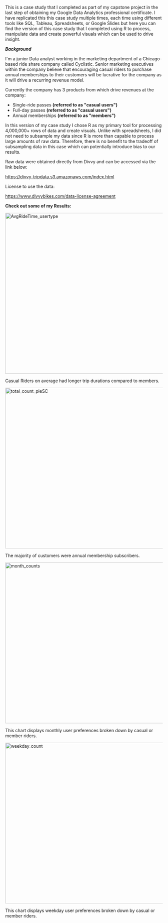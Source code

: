 This is a case study that I completed as part of my capstone project in the last step of obtaining my Google Data Analytics professional certificate. I have replicated this this case study multiple times, each time using different tools like SQL, Tableau, Spreadsheets, or Google Slides but here you can find the version of this case study that I completed using R to process, manipulate data and create powerful visuals which can be used to drive insight. 

***Background***

I'm a junior Data analyst working in the marketing department of a Chicago-based ride share company called Cyclistic. Senior marketing executives within the company believe that encouraging casual riders to purchase annual memberships to their customers will be lucrative for the company as it will drive a recurring revenue model. 

Currently the company has 3 products from which drive revenues at the company:
* Single-ride passes **(referred to as "casual users")**
* Full-day passes **(referred to as "casual users")**
* Annual memberships **(referred to as "members")**

In this version of my case study I chose R as my primary tool for processing 4,000,000+ rows of data and create visuals. Unlike with spreadsheets, I did not need to subsample my data since R is more than capable to process large amounts of raw data. Therefore, there is no benefit to the tradeoff of subsampling data in this case which can potentially introduce bias to our results. 

Raw data were obtained directly from Divvy and can be accessed via the link below:

https://divvy-tripdata.s3.amazonaws.com/index.html

License to use the data:

https://www.divvybikes.com/data-license-agreement

****Check out some of my Results:****

<img width="512" alt="AvgRideTime_usertype" src="https://github.com/hossvah/Cyclistic-Ride-Share-Big-Data-R/assets/143053982/6e3ed4dd-e344-45d1-8104-6fab4a10744d">

Casual Riders on average had longer trip durations compared to members. 

<img width="512" alt="total_count_pieSC" src="https://github.com/hossvah/Cyclistic-Ride-Share-Big-Data-R/assets/143053982/c28c906a-9482-4096-88b2-a70b5ef53b88">

The majority of customers were annual membership subscribers.

<img width="512" alt="month_counts" src="https://github.com/hossvah/Cyclistic-Ride-Share-Big-Data-R/assets/143053982/4edc2e92-ad8c-4421-949b-cac16bf7031f">

This chart displays monthly user preferences broken down by casual or member riders. 

<img width="512" alt="weekday_count" src="https://github.com/hossvah/Cyclistic-Ride-Share-Big-Data-R/assets/143053982/23bd2996-3582-40c9-98bc-cf24d7524066">

This chart displays weekday user preferences broken down by casual or member riders. 







